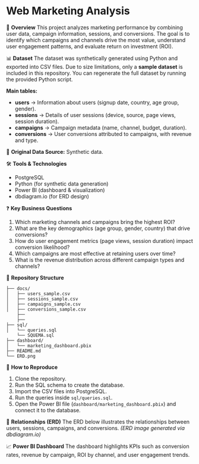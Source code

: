 # Web Marketing Analysis

📌 **Overview**
This project analyzes marketing performance by combining user data, campaign information, sessions, and conversions. The goal is to identify which campaigns and channels drive the most value, understand user engagement patterns, and evaluate return on investment (ROI).

📊 **Dataset**
The dataset was synthetically generated using Python and exported into CSV files. Due to size limitations, only a **sample dataset** is included in this repository. You can regenerate the full dataset by running the provided Python script.

**Main tables:**

* **users** → Information about users (signup date, country, age group, gender).
* **sessions** → Details of user sessions (device, source, page views, session duration).
* **campaigns** → Campaign metadata (name, channel, budget, duration).
* **conversions** → User conversions attributed to campaigns, with revenue and type.

📌 **Original Data Source:** Synthetic data.

🛠️ **Tools & Technologies**

* PostgreSQL
* Python (for synthetic data generation)
* Power BI (dashboard & visualization)
* dbdiagram.io (for ERD design)

❓ **Key Business Questions**

1. Which marketing channels and campaigns bring the highest ROI?
2. What are the key demographics (age group, gender, country) that drive conversions?
3. How do user engagement metrics (page views, session duration) impact conversion likelihood?
4. Which campaigns are most effective at retaining users over time?
5. What is the revenue distribution across different campaign types and channels?

📂 **Repository Structure**

```
├── docs/
│   ├── users_sample.csv
│   ├── sessions_sample.csv
│   ├── campaigns_sample.csv
│   ├── conversions_sample.csv
    ├── 
    ├── 
├── sql/
│   └── queries.sql
    └── SQUEMA.sql
├── dashboard/
│   └── marketing_dashboard.pbix
├── README.md
└── ERD.png
```

🔄 **How to Reproduce**

1. Clone the repository.
2. Run the SQL schema to create the database.
3. Import the CSV files into PostgreSQL.
4. Run the queries inside `sql/queries.sql`.
5. Open the Power BI file (`dashboard/marketing_dashboard.pbix`) and connect it to the database.

🔗 **Relationships (ERD)**
The ERD below illustrates the relationships between users, sessions, campaigns, and conversions.
*(ERD image generated via dbdiagram.io)*

📈 **Power BI Dashboard**
The dashboard highlights KPIs such as conversion rates, revenue by campaign, ROI by channel, and user engagement trends.
